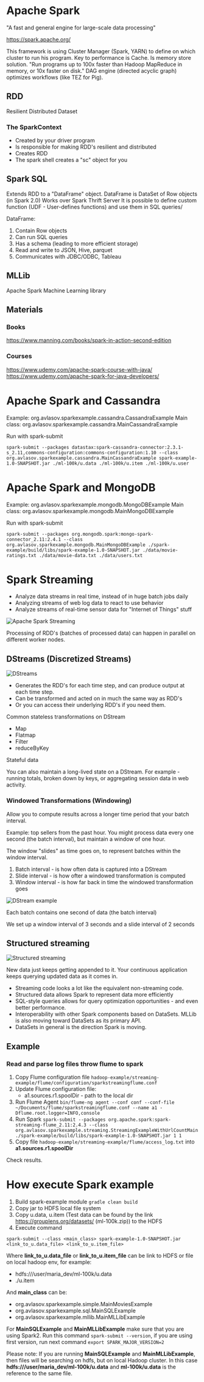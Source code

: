 # Apache Spark
"A fast and general engine for large-scale data processing"

https://spark.apache.org/

This framework is using Cluster Manager (Spark, YARN) to define on which cluster to run his program. Key to performance is Cache. Is memory store solution.
"Run programs up to 100x faster than Hadoop MapReduce in memory, or 10x faster on disk."
DAG engine (directed acyclic graph) optimizes workflows (like TEZ for Pig).

## RDD
Resilient Distributed Dataset

### The SparkContext
* Created by your driver program
* Is responsible for making RDD's resilient and distributed
* Creates RDD
* The spark shell creates a "sc" object for you

## Spark SQL
Extends RDD to a "DataFrame" object.
DataFrame is DataSet of Row objects (in Spark 2.0)
Works over Spark Thrift Server
It is possible to define custom function (UDF - User-defines functions) and use them in SQL queries/

DataFrame:
1. Contain Row objects
2. Can run SQL queries
3. Has a schema (leading to more efficient storage)
4. Read and write to JSON, Hive, parquet
5. Communicates with JDBC/ODBC, Tableau

## MLLib
Apache Spark Machine Learning library

## Materials
### Books
https://www.manning.com/books/spark-in-action-second-edition
### Courses
https://www.udemy.com/apache-spark-course-with-java/
https://www.udemy.com/apache-spark-for-java-developers/

# Apache Spark and Cassandra

Example: org.avlasov.sparkexample.cassandra.CassandraExample
Main class: org.avlasov.sparkexample.cassandra.MainCassandraExample

Run with spark-submit
```shell script
spark-submit --packages datastax:spark-cassandra-connector:2.3.1-s_2.11,commons-configuration:commons-configuration:1.10 --class org.avlasov.sparkexample.cassandra.MainCassandraExample spark-example-1.0-SNAPSHOT.jar ./ml-100k/u.data ./ml-100k/u.item ./ml-100k/u.user
```

# Apache Spark and MongoDB

Example: org.avlasov.sparkexample.mongodb.MongoDBExample
Main class: org.avlasov.sparkexample.mongodb.MainMongoDBExample

Run with spark-submit
```shell script
spark-submit --packages org.mongodb.spark:mongo-spark-connector_2.11:2.4.1 --class org.avlasov.sparkexample.mongodb.MainMongoDBExample ./spark-example/build/libs/spark-example-1.0-SNAPSHOT.jar ./data/movie-ratings.txt ./data/movie-data.txt ./data/users.txt
```

# Spark Streaming

* Analyze data streams in real time, instead of in huge batch jobs daily
* Analyzing streams of web log data to react to use behavior
* Analyze streams of real-time sensor data for "Internet of Things" stuff

![Apache Spark Streaming](https://beyondcorner.com/wp-content/uploads/2017/12/microbatch.png)

Processing of RDD's (batches of processed data) can happen in parallel on different worker nodes.

## DStreams (Discretized Streams)
![DStreams](https://d2h0cx97tjks2p.cloudfront.net/blogs/wp-content/uploads/sites/2/2017/06/apache-spark-dstream-1.jpg)

* Generates the RDD's for each time step, and can produce output at each time step.
* Can be transformed and acted on in much the same way as RDD's
* Or you can access their underlying RDD's if you need them. 

Common stateless transformations on DStream
* Map
* Flatmap
* Filter
* reduceByKey

Stateful data

You can also maintain a long-lived state on a DStream. For example - running totals, broken down by keys, or aggregating session data in web activity.

### Windowed Transformations (Windowing)

Allow you to compute results across a longer time period that your batch interval. 

Example: top sellers from the past hour. You might process data every one second (the batch interval), but maintain a window of one hour.
 
The window "slides" as time goes on, to represent batches within the window interval.
 
1. Batch interval - is how often data is captured into a DStream
2. Slide interval - is how ofter a windowed transformation is computed
3. Window interval - is how far back in time the windowed transformation goes
 
![DStream example](https://github.com/VlasovArtem/bigdata/blob/develop/image/apache-spark-dstream.png)
 
Each batch contains one second of data (the batch interval)
 
We set up a window interval of 3 seconds and a slide interval of 2 seconds
 
## Structured streaming

![Structured streaming](https://spark.apache.org/docs/latest/img/structured-streaming-example-model.png)

New data just keeps getting appended to it. Your continuous application keeps querying updated data as it comes in.

* Streaming code looks a lot like the equivalent non-streaming code.
* Structured data allows Spark to represent data more efficiently
* SQL-style queries allows for query optimization opportunities - and even better performance.
* Interoperability with other Spark components based on DataSets. MLLib is also moving toward DataSets as its primary API.
* DataSets in general is the direction Spark is moving.

## Example

### Read and parse log files throw flume to spark
1. Copy Flume configuration file ```hadoop-example/streaming-example/flume/configuration/sparkstreamingflume.conf```
2. Update Flume configuration file:
    * a1.sources.r1.spoolDir - path to the local dir
3. Run Flume Agent ```bin/flume-ng agent --conf conf --conf-file ~/Documents/flume/sparkstreamingflume.conf --name a1 -Dflume.root.logger=INFO,console```
4. Run Spark ```spark-submit --packages org.apache.spark:spark-streaming-flume_2.11:2.4.3 --class org.avlasov.sparkexample.streaming.StreamingExampleWithUrlCountMain ./spark-example/build/libs/spark-example-1.0-SNAPSHOT.jar 1 1```
5. Copy file ```hadoop-example/streaming-example/flume/access_log.txt``` into **a1.sources.r1.spoolDir**

Check results.

# How execute Spark example
1. Build spark-example module ```gradle clean build```
2. Copy jar to HDFS local file system
3. Copy u.data, u.item (Test data can be found by the link https://grouplens.org/datasets/ (ml-100k.zip)) to the HDFS
4. Execute command 

```spark-submit --class <main_class> spark-example-1.0-SNAPSHOT.jar <link_to_u.data_file> <link_to_u.item_file>```

Where **link_to_u.data_file** or **link_to_u.item_file** can be link to HDFS or file on local hadoop env, for example:
* hdfs:///user/maria_dev/ml-100k/u.data 
* ./u.item

And **main_class** can be: 
* org.avlasov.sparkexample.simple.MainMoviesExample
* org.avlasov.sparkexample.sql.MainSQLExample
* org.avlasov.sparkexample.mllib.MainMLLibExample

For **MainSQLExample** and **MainMLLibExample** make sure that you are using Spark2. Run this command ```spark-submit --version```, if you are using first version, run next command ```export SPARK_MAJOR_VERSION=2``` 

Please note: If you are running **MainSQLExample** and **MainMLLibExample**, then files will be searching on hdfs, but on local Hadoop cluster. In this case **hdfs:///user/maria_dev/ml-100k/u.data** and **ml-100k/u.data** is the reference to the same file.
